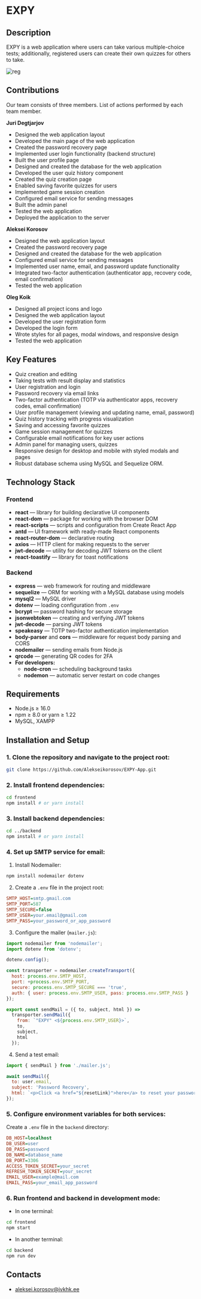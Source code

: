 # EXPY

## Description
EXPY is a web application where users can take various multiple-choice tests; additionally, registered users can create their own quizzes for others to take.

![reg](https://github.com/user-attachments/assets/ec6aa290-145f-47fe-9411-94b146890986)

## Contributions
Our team consists of three members.
List of actions performed by each team member.

**Juri Degtjarjov**

* Designed the web application layout
* Developed the main page of the web application
* Created the password recovery page
* Implemented user login functionality (backend structure)
* Built the user profile page
* Designed and created the database for the web application
* Developed the user quiz history component
* Created the quiz creation page
* Enabled saving favorite quizzes for users
* Implemented game session creation
* Configured email service for sending messages
* Built the admin panel
* Tested the web application
* Deployed the application to the server

**Aleksei Korosov**

* Designed the web application layout
* Created the password recovery page
* Designed and created the database for the web application
* Configured email service for sending messages
* Implemented user name, email, and password update functionality
* Integrated two-factor authentication (authenticator app, recovery code, email confirmation)
* Tested the web application

**Oleg Koik**

* Designed all project icons and logo
* Designed the web application layout
* Developed the user registration form
* Developed the login form
* Wrote styles for all pages, modal windows, and responsive design
* Tested the web application

## Key Features

* Quiz creation and editing
* Taking tests with result display and statistics
* User registration and login
* Password recovery via email links
* Two-factor authentication (TOTP via authenticator apps, recovery codes, email confirmation)
* User profile management (viewing and updating name, email, password)
* Quiz history tracking with progress visualization
* Saving and accessing favorite quizzes
* Game session management for quizzes
* Configurable email notifications for key user actions
* Admin panel for managing users, quizzes
* Responsive design for desktop and mobile with styled modals and pages
* Robust database schema using MySQL and Sequelize ORM.

## Technology Stack

### Frontend

* **react** — library for building declarative UI components
* **react-dom** — package for working with the browser DOM
* **react-scripts** — scripts and configuration from Create React App
* **antd** — UI framework with ready-made React components
* **react-router-dom** — declarative routing
* **axios** — HTTP client for making requests to the server
* **jwt-decode** — utility for decoding JWT tokens on the client
* **react-toastify** — library for toast notifications

### Backend

* **express** — web framework for routing and middleware
* **sequelize** — ORM for working with a MySQL database using models
* **mysql2** — MySQL driver
* **dotenv** — loading configuration from `.env`
* **bcrypt** — password hashing for secure storage
* **jsonwebtoken** — creating and verifying JWT tokens
* **jwt-decode** — parsing JWT tokens
* **speakeasy** — TOTP two-factor authentication implementation
* **body-parser** and **cors** — middleware for request body parsing and CORS
* **nodemailer** — sending emails from Node.js
* **qrcode** — generating QR codes for 2FA
* **For developers:**
  * **node-cron** — scheduling background tasks
  * **nodemon** — automatic server restart on code changes

## Requirements

* Node.js ≥ 16.0
* npm ≥ 8.0 or yarn ≥ 1.22
* MySQL, XAMPP

## Installation and Setup

### 1. Clone the repository and navigate to the project root:

```bash
git clone https://github.com/Alekseikorosov/EXPY-App.git
```

### 2. Install frontend dependencies:

```bash
cd frontend
npm install # or yarn install
```

### 3. Install backend dependencies:

```bash
cd ../backend
npm install # or yarn install
```

### 4. Set up SMTP service for email:

1. Install Nodemailer:

```bash
npm install nodemailer dotenv
```

2. Create a `.env` file in the project root:

```ini
SMTP_HOST=smtp.gmail.com
SMTP_PORT=587
SMTP_SECURE=false
SMTP_USER=your.email@gmail.com
SMTP_PASS=your_password_or_app_password
```

3. Configure the mailer (`mailer.js`):

```js
import nodemailer from 'nodemailer';
import dotenv from 'dotenv';

dotenv.config();

const transporter = nodemailer.createTransport({
  host: process.env.SMTP_HOST,
  port: +process.env.SMTP_PORT,
  secure: process.env.SMTP_SECURE === 'true',
  auth: { user: process.env.SMTP_USER, pass: process.env.SMTP_PASS }
});

export const sendMail = ({ to, subject, html }) =>
  transporter.sendMail({
    from: `"EXPY" <${process.env.SMTP_USER}>`,
    to,
    subject,
    html
  });
```

4. Send a test email:

```js
import { sendMail } from './mailer.js';

await sendMail({
  to: user.email,
  subject: 'Password Recovery',
  html: `<p>Click <a href="${resetLink}">here</a> to reset your password</p>`
});
```

### 5. Configure environment variables for both services:

Create a `.env` file in the `backend` directory:

```ini
DB_HOST=localhost
DB_USER=user
DB_PASS=password
DB_NAME=database_name
DB_PORT=3306
ACCESS_TOKEN_SECRET=your_secret
REFRESH_TOKEN_SECRET=your_secret
EMAIL_USER=example@mail.com
EMAIL_PASS=your_email_app_password
```

### 6. Run frontend and backend in development mode:

* In one terminal:

```bash
cd frontend
npm start
```

* In another terminal:

```bash
cd backend
npm run dev
```
## Contacts
* aleksei.korosov@ivkhk.ee
